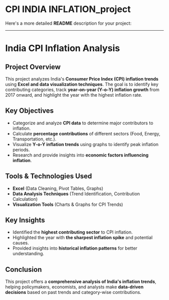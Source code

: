 # CPI INDIA INFLATION_project
Here's a more detailed **README** description for your project:  

---

# **India CPI Inflation Analysis**  

## **Project Overview**  
This project analyzes India's **Consumer Price Index (CPI) inflation trends** using **Excel and data visualization techniques**. The goal is to identify key contributing categories, track **year-on-year (Y-o-Y) inflation growth** from 2017 onward, and highlight the year with the highest inflation rate.  

## **Key Objectives**  
- Categorize and analyze **CPI data** to determine major contributors to inflation.  
- Calculate **percentage contributions** of different sectors (Food, Energy, Transportation, etc.).  
- Visualize **Y-o-Y inflation trends** using graphs to identify peak inflation periods.  
- Research and provide insights into **economic factors influencing inflation**.  

## **Tools & Technologies Used**  
- **Excel** (Data Cleaning, Pivot Tables, Graphs)  
- **Data Analysis Techniques** (Trend Identification, Contribution Calculation)  
- **Visualization Tools** (Charts & Graphs for CPI Trends)  

## **Key Insights**  
- Identified the **highest contributing sector** to CPI inflation.  
- Highlighted the year with **the sharpest inflation spike** and potential causes.  
- Provided insights into **historical inflation patterns** for better understanding.  

## **Conclusion**  
This project offers a **comprehensive analysis of India's inflation trends**, helping policymakers, economists, and analysts make **data-driven decisions** based on past trends and category-wise contributions.  
